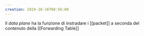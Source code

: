 ```yaml
---
creation: 2024-10-16T08:56:00
---
```

Il *data plane* ha la funzione di instradare i [[packet]] a seconda del contenuto della [[Forwarding Table]]
